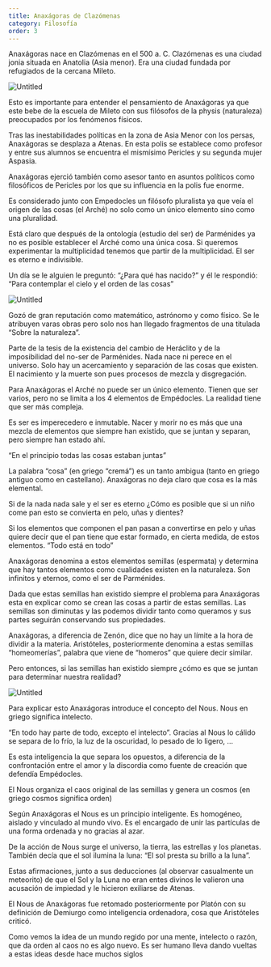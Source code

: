 ```yaml
---
title: Anaxágoras de Clazómenas
category: Filosofía
order: 3
---
```



Anaxágoras nace en Clazómenas en el 500 a. C. Clazómenas es una ciudad jonia situada en Anatolia (Asia menor). Era una ciudad fundada por refugiados de la cercana Mileto. 

![Untitled](Anaxa%CC%81goras%20de%20Clazo%CC%81menas%20c34d3da1ae6a41cb998756ae75103fd8/Untitled.png)

Esto es importante para entender el pensamiento de Anaxágoras ya que este bebe de la escuela de Mileto con sus filósofos de la physis (naturaleza) preocupados por los fenómenos físicos. 

Tras las inestabilidades políticas en la zona de Asia Menor con los persas, Anaxágoras se desplaza a Atenas. En esta polis se establece como profesor y entre sus alumnos se encuentra el mismísimo Pericles y su segunda mujer Aspasia.

Anaxágoras ejerció también como asesor tanto en asuntos políticos como filosóficos de Pericles por los que su influencia en la polis fue enorme. 

Es considerado junto con Empedocles un filósofo pluralista ya que veía el origen de las cosas (el Arché) no solo como un único elemento sino como una pluralidad.

Está claro que después de la ontología (estudio del ser) de Parménides ya no es posible establecer el Arché como una única cosa. Si queremos experimentar la multiplicidad tenemos que partir de la multiplicidad. El ser es eterno e indivisible.

Un día se le alguien le preguntó: “¿Para qué has nacido?” y él le respondió: “Para contemplar el cielo y el orden de las cosas”

![Untitled](Anaxa%CC%81goras%20de%20Clazo%CC%81menas%20c34d3da1ae6a41cb998756ae75103fd8/Untitled%201.png)

Gozó de gran reputación como matemático, astrónomo y como físico. Se le atribuyen varas obras pero solo nos han llegado fragmentos de una titulada “Sobre la naturaleza”.

Parte de la tesis de la existencia del cambio de Heráclito y de la imposibilidad del no-ser de Parménides. Nada nace ni perece en el universo. Solo hay un acercamiento y separación de las cosas que existen. El nacimiento y la muerte son pues procesos de mezcla y disgregación.

Para Anaxágoras el Arché no puede ser un único elemento. Tienen que ser varios, pero no se limita a los 4 elementos de Empédocles. La realidad tiene que ser más compleja. 

Es ser es imperecedero e inmutable. Nacer y morir no es más que una mezcla de elementos que siempre han existido, que se juntan y separan, pero siempre han estado ahí.

“En el principio todas las cosas estaban juntas”

La palabra “cosa” (en griego “cremá”) es un tanto ambigua (tanto en griego antiguo como en castellano). Anaxágoras no deja claro que cosa es la más elemental.

Si de la nada nada sale y el ser es eterno ¿Cómo es posible que si un niño come pan esto se convierta en pelo, uñas y dientes?

Si los elementos que componen el pan pasan a convertirse en pelo y uñas quiere decir que el pan tiene que estar formado, en cierta medida, de estos elementos. “Todo está en todo”

Anaxágoras denomina a estos elementos semillas (espermata) y determina que hay tantos elementos como cualidades existen en la naturaleza. Son infinitos y eternos, como el ser de Parménides.

Dada que estas semillas han existido siempre el problema para Anaxágoras esta en explicar como se crean las cosas a partir de estas semillas. Las semillas son diminutas y las podemos dividir tanto como queramos y sus partes seguirán conservando sus propiedades. 

Anaxágoras, a diferencia de Zenón, dice que no hay un límite a la hora de dividir a la materia. Aristóteles, posteriormente denomina a estas semillas “homeomerías”, palabra que viene de “homeros” que quiere decir similar.

Pero entonces, si las semillas han existido siempre ¿cómo es que se juntan para determinar nuestra realidad?

![Untitled](Anaxa%CC%81goras%20de%20Clazo%CC%81menas%20c34d3da1ae6a41cb998756ae75103fd8/Untitled%202.png)

Para explicar esto Anaxágoras introduce el concepto del Nous. Nous en griego significa intelecto.

“En todo hay parte de todo, excepto el intelecto”. Gracias al Nous lo cálido se separa de lo frío, la luz de la oscuridad, lo pesado de lo ligero, …

Es esta inteligencia la que separa los opuestos, a diferencia de la confrontación entre el amor y la discordia como fuente de creación que defendía Empédocles.

El Nous organiza el caos original de las semillas y genera un cosmos (en griego cosmos significa orden)

Según Anaxágoras el Nous es un principio inteligente. Es homogéneo, aislado y vinculado al mundo vivo. Es el encargado de unir las partículas de una forma ordenada y no gracias al azar.

De la acción de Nous surge el universo, la tierra, las estrellas y los planetas. También decía que el sol ilumina la luna: “El sol presta su brillo a la luna”. 

Estas afirmaciones, junto a sus deducciones (al observar casualmente un meteorito) de que el Sol y la Luna no eran entes divinos le valieron una acusación de impiedad y le hicieron exiliarse de Atenas.

El Nous de Anaxágoras fue retomado posteriormente por Platón con su definición de Demiurgo como inteligencia ordenadora, cosa que Aristóteles criticó.

Como vemos la idea de un mundo regido por una mente, intelecto o razón, que da orden al caos no es algo nuevo. Es ser humano lleva dando vueltas a estas ideas desde hace muchos siglos